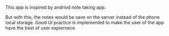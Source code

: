 This app is inspired by andriod note taking app.

But with this, the notes would be save on the server instead of the phone local storage.
Good UI practice is implemented to make the user of the app have the best of user expiernece